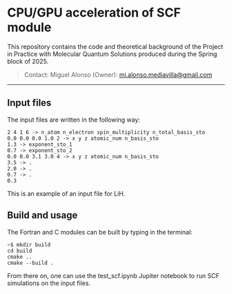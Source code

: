 # CPU/GPU acceleration of SCF module
This repository contains the code and theoretical background of the Project in Practice with Molecular Quantum Solutions produced during the Spring block of 2025.

> Contact:
> Miguel Alonso (Owner): mi.alonso.mediavilla@gmail.com

---

## Input files
The input files are written in the following way:
```console
2 4 1 6 -> n_atom n_electron spin_multiplicity n_total_basis_sto
0.0 0.0 0.0 1.0 2 -> x y z atomic_num n_basis_sto
1.3 -> exponent_sto_1
0.7 -> exponent_sto_2
0.0 0.0 3.1 3.0 4 -> x y z atomic_num n_basis_sto
3.5 -> .
2.0 -> .
0.7 -> .
0.3
```
This is an example of an input file for LiH. 


## Build and usage
The Fortran and C modules can be built by typing in the terminal:
```console
~$ mkdir build
cd build
cmake ..
cmake --build .
```
From there on, one can use the test_scf.ipynb Jupiter notebook to run SCF simulations on the input files.
